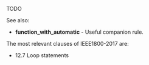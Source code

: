 TODO

See also:
  - **function_with_automatic** - Useful companion rule.

The most relevant clauses of IEEE1800-2017 are:
  - 12.7 Loop statements
